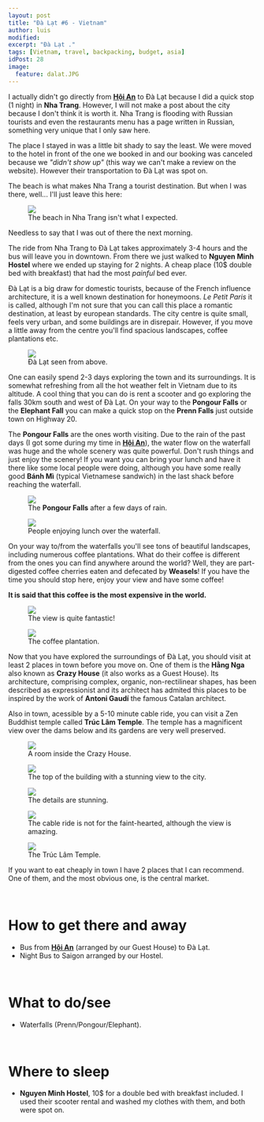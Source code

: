 ```yaml
---
layout: post
title: "Đà Lạt #6 - Vietnam"
author: luis
modified:
excerpt: "Đà Lạt ."
tags: [Vietnam, travel, backpacking, budget, asia]
idPost: 28
image:
  feature: dalat.JPG
---
```


I actually didn't go directly from <b><a href="{{site.url}}/HoiAn" target="_blank">Hội An</a></b> to Đà Lạt because I did a quick stop (1 night) in <b>Nha Trang</b>. However, I will not make a post about the city because I don't think it is worth it. Nha Trang is flooding with Russian tourists and even the restaurants menu has a page written in Russian, something very unique that I only saw here.

The place I stayed in was a little bit shady to say the least. We were moved to the hotel in front of the one we booked in and our booking was canceled because we <i>"didn't show up"</i> (this way we can't make a review on the website). However their transportation to Đà Lạt was spot on.

The beach is what makes Nha Trang a tourist destination. But when I was there, well... I'll just leave this here:

<figure>
	<a href="../images/vietnam/dalat/dalat1.JPG"><img src="../images/vietnam/dalat/dalat1.JPG"></a>
	<figcaption>The beach in Nha Trang isn't what I expected.</figcaption>
</figure>

Needless to say that I was out of there the next morning.

The ride from Nha Trang to Đà Lạt takes approximately 3-4 hours and the bus will leave you in downtown. From there we just walked to <b>Nguyen Minh Hostel</b> where we ended up staying for 2 nights. A cheap place (10$ double bed with breakfast) that had the most <i>painful</i> bed ever.

Đà Lạt is a big draw for domestic tourists, because of the French influence architecture, it is a well known destination for honeymoons. <i>Le Petit Paris</i> it is called, although I'm not sure that you can call this place a romantic destination, at least by european standards. The city centre is quite small, feels very urban, and some buildings are in disrepair. However, if you move a little away from the centre you'll find spacious landscapes, coffee plantations etc.

<figure>
	<a href="../images/vietnam/dalat/dalat2.JPG"><img src="../images/vietnam/dalat/dalat2.JPG"></a>
	<figcaption>Đà Lạt seen from above.</figcaption>
</figure>

One can easily spend 2-3 days exploring the town and its surroundings. It is somewhat refreshing from all the hot weather felt in Vietnam due to its altitude. A cool thing that you can do is rent a scooter and go exploring the falls 30km south and west of Đà Lạt. On your way to the <b>Pongour Falls</b> or the <b>Elephant Fall</b> you can make a quick stop on the <b>Prenn Falls</b> just outside town on Highway 20.

The <b>Pongour Falls</b> are the ones worth visiting. Due to the rain of the past days (I got some during my time in <b><a href="{{site.url}}/HoiAn" target="_blank">Hội An</a></b>), the water flow on the waterfall was huge and the whole scenery was quite powerful. Don't rush things and just enjoy the scenery! If you want you can bring your lunch and have it there like some local people were doing, although you have some really good <b>Bánh Mì</b> (typical Vietnamese sandwich) in the last shack before reaching the waterfall.

<figure>
	<a href="../images/vietnam/dalat/dalat3.JPG"><img src="../images/vietnam/dalat/dalat3.JPG"></a>
	<figcaption>The <b>Pongour Falls</b> after a few days of rain.</figcaption>
</figure>

<figure>
	<a href="../images/vietnam/dalat/dalat4.JPG"><img src="../images/vietnam/dalat/dalat4.JPG"></a>
	<figcaption>People enjoying lunch over the waterfall.</figcaption>
</figure>

On your way to/from the waterfalls you'll see tons of beautiful landscapes, including numerous coffee plantations. What do their coffee is different from the ones you can find anywhere around the world? Well, they are part-digested coffee cherries eaten and defecated by <b>Weasels</b>! If you have the time you should stop here, enjoy your view and have some coffee!

<b><highlight><middle>It is said that this coffee is the most expensive in the world.</middle></highlight></b>

<figure>
	<a href="../images/vietnam/dalat/dalat5.JPG"><img src="../images/vietnam/dalat/dalat5.JPG"></a>
	<figcaption>The view is quite fantastic!</figcaption>
</figure>

<figure>
	<a href="../images/vietnam/dalat/dalat6.JPG"><img src="../images/vietnam/dalat/dalat6.JPG"></a>
	<figcaption>The coffee plantation.</figcaption>
</figure>

Now that you have explored the surroundings of Đà Lạt, you should visit at least 2 places in town before you move on. One of them is the <b>Hằng Nga</b> also known as <b>Crazy House</b> (it also works as a Guest House). Its architecture, comprising complex, organic, non-rectilinear shapes, has been described as expressionist and its architect has admited this places to be inspired by the work of <b>Antoni Gaudí</b> the famous Catalan architect.

Also in town, acessible by a 5-10 minute cable ride, you can visit a Zen Buddhist temple called <b>Trúc Lâm Temple</b>. The temple has a magnificent view over the dams below and its gardens are very well preserved.

<figure>
	<a href="../images/vietnam/dalat/dalat7.JPG"><img src="../images/vietnam/dalat/dalat7.JPG"></a>
	<figcaption>A room inside the Crazy House.</figcaption>
</figure>

<figure>
	<a href="../images/vietnam/dalat/dalat8.JPG"><img src="../images/vietnam/dalat/dalat8.JPG"></a>
	<figcaption>The top of the building with a stunning view to the city.</figcaption>
</figure>

<figure>
	<a href="../images/vietnam/dalat/dalat9.JPG"><img src="../images/vietnam/dalat/dalat9.JPG"></a>
	<figcaption>The details are stunning.</figcaption>
</figure>

<figure>
	<a href="../images/vietnam/dalat/dalat10.JPG"><img src="../images/vietnam/dalat/dalat10.JPG"></a>
	<figcaption>The cable ride is not for the faint-hearted, although the view is amazing.</figcaption>
</figure>

<figure>
	<a href="../images/vietnam/dalat/dalat11.JPG"><img src="../images/vietnam/dalat/dalat11.JPG"></a>
	<figcaption>The Trúc Lâm Temple.</figcaption>
</figure>

If you want to eat cheaply in town I have 2 places that I can recommend. One of them, and the most obvious one, is the central market. 

<br>
<h1>How to get there and away</h1>
<ul>
<li>Bus from <b><a href="{{site.url}}/HoiAn" target="_blank">Hội An</a></b> (arranged by our Guest House) to Đà Lạt.</li>
<li>Night Bus to Saigon arranged by our Hostel.</li>
</ul>

<br>
<h1>What to do/see</h1>
<ul>
<li>Waterfalls (Prenn/Pongour/Elephant).</li>
</ul>

<br>
<h1>Where to sleep</h1>
<ul>
<li><b>Nguyen Minh Hostel</b>, 10$ for a double bed with breakfast included. I used their scooter rental and washed my clothes with them, and both were spot on.</li>
</ul>